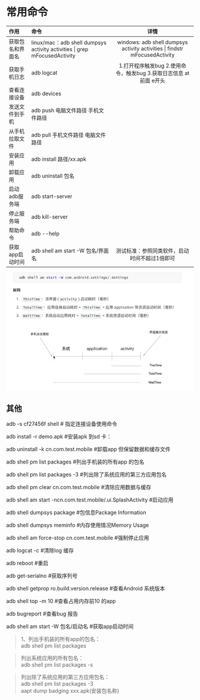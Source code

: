 # 常用命令

| 作用 | 命令| 详情 |
| :-----| :---- | :----: |
| 获取包名和界面名 | linux/mac：adb shell dumpsys activity activities \| grep mFocusedActivity | windows: adb shell dumpsys activity activities \| findstr mFocusedActivity |
| 获取手机日志 | adb logcat   | 1.打开程序触发bug  2.使用命令，触发bug  3.获取日志信息 at前面 e开头 |
|查看连接设备|adb devices ||
|发送文件到手机|adb push 电脑文件路径  手机文件路径||
|从手机拉取文件|adb pull  手机文件路径   电脑文件路径 ||
|安装应用|adb install 路径/xx.apk||
|卸载应用|adb uninstall 包名||
|启动adb服务端|adb start-server||
|停止服务端|adb kill-server||
|帮助命令|adb --help||
|获取app启动时间|adb shell am start -W 包名/界面名|测试标准：参照同类软件，启动时间不超过1倍即可|
![images](./img/adbtime.png)


## 其他

adb -s cf27456f shell # 指定连接设备使用命令

adb install -r demo.apk #安装apk 到sd 卡：

adb uninstall -k cn.com.test.mobile #卸载app 但保留数据和缓存文件

adb shell pm list packages #列出手机装的所有app 的包名

adb shell pm list packages -3 #列出除了系统应用的第三方应用包名

adb shell pm clear cn.com.test.mobile #清除应用数据与缓存

adb shell am start -ncn.com.test.mobile/.ui.SplashActivity #启动应用

adb shell dumpsys package #包信息Package Information

adb shell dumpsys meminfo #内存使用情况Memory Usage

adb shell am force-stop cn.com.test.mobile #强制停止应用

adb logcat -c #清除log 缓存

adb reboot #重启

adb get-serialno #获取序列号

adb shell getprop ro.build.version.release #查看Android 系统版本

adb shell top -m 10 #查看占用内存前10 的app

adb bugreport #查看bug 报告

adb shell am start -W 包名/启动名 #获取app启动时间

> 1、列出手机装的所有app的包名：   
  adb shell pm list packages 
   
> 列出系统应用的所有包名：   
  adb shell pm list packages -s  

> 列出除了系统应用的第三方应用包名：  
  adb shell pm list packages -3                 
  aapt dump badging xxx.apk(安装包名称)  
